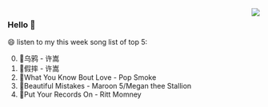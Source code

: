 <img align="right"  src="https://github-readme-stats.vercel.app/api/top-langs/?username=kvnZero" />

### Hello 👋

😄 listen to my this week song list of top 5:

0. 🌈乌鸦 - 许嵩
1. 🌈假摔 - 许嵩
2. 🌈What You Know Bout Love - Pop Smoke
3. 🌈Beautiful Mistakes - Maroon 5/Megan thee Stallion
4. 🌈Put Your Records On - Ritt Momney

